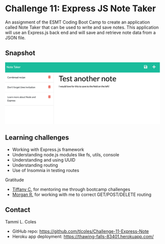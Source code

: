 # Challenge 11: Express JS Note Taker

An assignment of the ESMT Coding Boot Camp to create an application called Note Taker that can be used to write and save notes. This application will use an Express.js back end and will save and retrieve note data from a JSON file.

## Snapshot
![Note Taker](/public/assets/images/220822-note-taker-screenshot.png)

## Learning challenges
* Working with Express.js framework  
* Understanding node.js modules like fs, utils, console
* Understanding and using UUID
* Understanding routing
* Use of Insomnia in testing routes

Gratitude
* [Tiffany C.](https://github.com/theophani) for mentoring me through bootcamp challenges   
* [Morgan R.](https://github.com/mroderick) for working with me to correct GET/POST/DELETE routing  


## Contact
Tammi L. Coles  
* GitHub repo:  https://github.com/tlcoles/Challenge-11-Express-Note  
* Heroku app deployment:  https://thawing-falls-83401.herokuapp.com/  